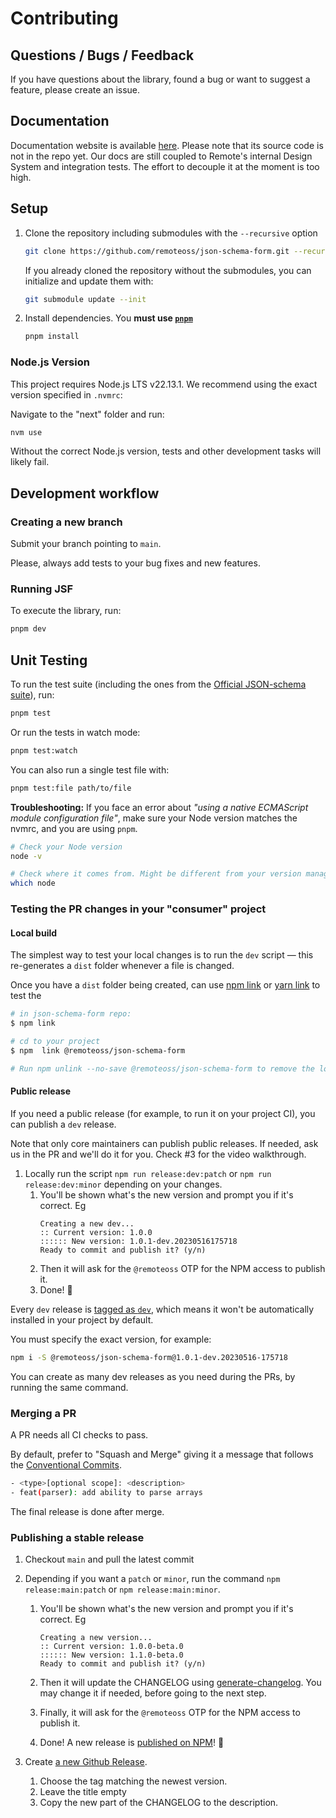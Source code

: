 # Contributing

## Questions / Bugs / Feedback

If you have questions about the library, found a bug or want to suggest a feature, please create an issue.

## Documentation

Documentation website is available [here](https://json-schema-form.vercel.app/). Please note that its source code is not in the repo yet. Our docs are still coupled to Remote's internal Design System and integration tests. The effort to decouple it at the moment is too high.

## Setup

1. Clone the repository including submodules with the `--recursive` option

   ```bash
   git clone https://github.com/remoteoss/json-schema-form.git --recursive
   ```

   If you already cloned the repository without the submodules,
   you can initialize and update them with:

   ```bash
   git submodule update --init
   ```

3. Install dependencies. You **must use [`pnpm`](https://pnpm.io/)**

   ```bash
   pnpm install
   ```

### Node.js Version

This project requires Node.js LTS v22.13.1.
We recommend using the exact version specified in `.nvmrc`:

Navigate to the "next" folder and run:

```bash
nvm use
```

Without the correct Node.js version,
tests and other development tasks will likely fail.


## Development workflow

### Creating a new branch

Submit your branch pointing to `main`.

Please, always add tests to your bug fixes and new features.

### Running JSF

To execute the library, run:

```bash
pnpm dev
```

## Unit Testing

To run the test suite (including the ones from the [Official JSON-schema suite](https://github.com/json-schema-org/JSON-Schema-Test-Suite)), run:

```bash
pnpm test
```

Or run the tests in watch mode:

```bash
pnpm test:watch
```

You can also run a single test file with:
```bash
pnpm test:file path/to/file
```

**Troubleshooting:** If you face an error about _"using a native ECMAScript module configuration file"_, make sure your Node version matches the nvmrc, and you are using `pnpm`.

```bash
# Check your Node version
node -v

# Check where it comes from. Might be different from your version manager (eg nvm).
which node
```

### Testing the PR changes in your "consumer" project

#### Local build

The simplest way to test your local changes is to run the `dev` script — this re-generates a `dist` folder whenever a file is changed. 

Once you have a `dist` folder being created, can use [npm link](https://docs.npmjs.com/cli/v9/commands/npm-link) or [yarn link](https://classic.yarnpkg.com/lang/en/docs/cli/link/) to test the

```bash
# in json-schema-form repo:
$ npm link

# cd to your project
$ npm  link @remoteoss/json-schema-form

# Run npm unlink --no-save @remoteoss/json-schema-form to remove the local symlink

```

#### Public release

If you need a public release (for example, to run it on your project CI), you can publish a `dev` release.

Note that only core maintainers can publish public releases. If needed, ask us in the PR and we'll do it for you. Check #3 for the video walkthrough.

1.  Locally run the script `npm run release:dev:patch` or `npm run release:dev:minor` depending on your changes.
    1. You'll be shown what's the new version and prompt you if it's correct. Eg
       ```
       Creating a new dev...
       :: Current version: 1.0.0
       :::::: New version: 1.0.1-dev.20230516175718
       Ready to commit and publish it? (y/n)
       ```
    2. Then it will ask for the `@remoteoss` OTP for the NPM access to publish it.
    3. Done! 🎉

Every `dev` release is [tagged as `dev`](https://docs.npmjs.com/cli/v9/commands/npm-publish#tag), which means it won't be automatically installed in your project by default.

You must specify the exact version, for example:

```bash
npm i -S @remoteoss/json-schema-form@1.0.1-dev.20230516-175718
```

You can create as many dev releases as you need during the PRs, by running the same command.

### Merging a PR

A PR needs all CI checks to pass.

By default, prefer to "Squash and Merge" giving it a message that follows the [Conventional Commits](https://www.conventionalcommits.org/en/v1.0.0/).

```bash
- <type>[optional scope]: <description>
- feat(parser): add ability to parse arrays
```

The final release is done after merge.

### Publishing a stable release

1.  Checkout `main` and pull the latest commit
2.  Depending if you want a `patch` or `minor`, run the command `npm release:main:patch` or `npm release:main:minor`.

    1. You'll be shown what's the new version and prompt you if it's correct. Eg

       ```
       Creating a new version...
       :: Current version: 1.0.0-beta.0
       :::::: New version: 1.1.0-beta.0
       Ready to commit and publish it? (y/n)

       ```

    2. Then it will update the CHANGELOG using [generate-changelog](https://github.com/lob/generate-changelog). You may change it if needed, before going to the next step.
    3. Finally, it will ask for the `@remoteoss` OTP for the NPM access to publish it.
    4. Done! A new release is [published on NPM](https://www.npmjs.com/package/@remoteoss/json-schema-form)! 🎉

3.  Create [a new Github Release](https://github.com/remoteoss/json-schema-form/releases/new).
    1. Choose the tag matching the newest version.
    2. Leave the title empty
    3. Copy the new part of the CHANGELOG to the description.
